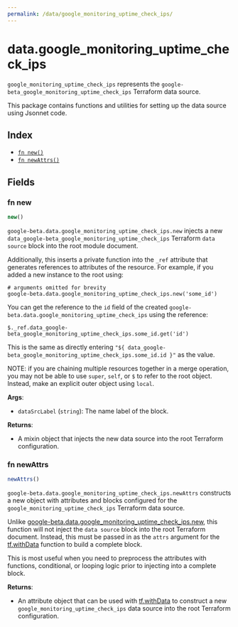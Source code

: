 ```yaml
---
permalink: /data/google_monitoring_uptime_check_ips/
---
```


# data.google_monitoring_uptime_check_ips

`google_monitoring_uptime_check_ips` represents the `google-beta_google_monitoring_uptime_check_ips` Terraform data source.



This package contains functions and utilities for setting up the data source using Jsonnet code.


## Index

* [`fn new()`](#fn-new)
* [`fn newAttrs()`](#fn-newattrs)

## Fields

### fn new

```ts
new()
```


`google-beta.data.google_monitoring_uptime_check_ips.new` injects a new `data_google-beta_google_monitoring_uptime_check_ips` Terraform `data source`
block into the root module document.

Additionally, this inserts a private function into the `_ref` attribute that generates references to attributes of the
resource. For example, if you added a new instance to the root using:

    # arguments omitted for brevity
    google-beta.data.google_monitoring_uptime_check_ips.new('some_id')

You can get the reference to the `id` field of the created `google-beta.data.google_monitoring_uptime_check_ips` using the reference:

    $._ref.data_google-beta_google_monitoring_uptime_check_ips.some_id.get('id')

This is the same as directly entering `"${ data_google-beta_google_monitoring_uptime_check_ips.some_id.id }"` as the value.

NOTE: if you are chaining multiple resources together in a merge operation, you may not be able to use `super`, `self`,
or `$` to refer to the root object. Instead, make an explicit outer object using `local`.

**Args**:
  - `dataSrcLabel` (`string`): The name label of the block.

**Returns**:
- A mixin object that injects the new data source into the root Terraform configuration.


### fn newAttrs

```ts
newAttrs()
```


`google-beta.data.google_monitoring_uptime_check_ips.newAttrs` constructs a new object with attributes and blocks configured for the `google_monitoring_uptime_check_ips`
Terraform data source.

Unlike [google-beta.data.google_monitoring_uptime_check_ips.new](#fn-google_monitoring_uptime_check_ipsnew), this function will not inject the `data source`
block into the root Terraform document. Instead, this must be passed in as the `attrs` argument for the
[tf.withData](https://github.com/tf-libsonnet/core/tree/main/docs#fn-withdata) function to build a complete block.

This is most useful when you need to preprocess the attributes with functions, conditional, or looping logic prior to
injecting into a complete block.

**Returns**:
  - An attribute object that can be used with [tf.withData](https://github.com/tf-libsonnet/core/tree/main/docs#fn-withdata) to construct a new `google_monitoring_uptime_check_ips` data source into the root Terraform configuration.
